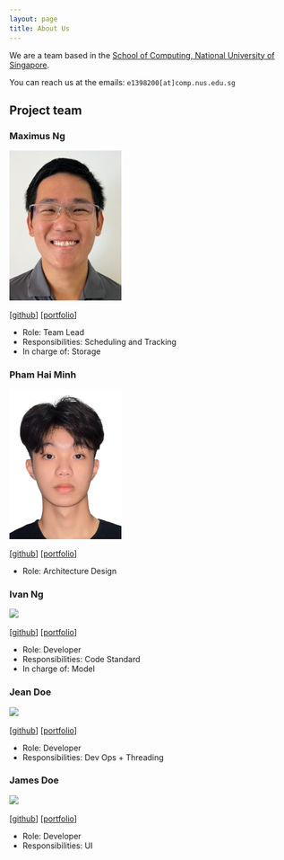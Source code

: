 ```yaml
---
layout: page
title: About Us
---
```


We are a team based in the [School of Computing, National University of Singapore](https://www.comp.nus.edu.sg).

You can reach us at the emails: 
`e1398200[at]comp.nus.edu.sg`

## Project team

### Maximus Ng

<img src="images/mnjpeng.png" width="200px">

[[github](https://github.com/MNJPeng)]
[[portfolio](team/mnjpeng.md)]

* Role: Team Lead
* Responsibilities: Scheduling and Tracking
* In charge of: Storage

### Pham Hai Minh

<img src="images/monnss69.png" width="200px">

[[github](https://github.com/monnss69)]
[[portfolio](team/minh.md)]

* Role: Architecture Design

### Ivan Ng

<img src="images/inzk0518.png" width="200px">

[[github](http://github.com/inzk0518)] [[portfolio](team/ivanng.md)]

* Role: Developer
* Responsibilities: Code Standard
* In charge of: Model

### Jean Doe

<img src="images/johndoe.png" width="200px">

[[github](http://github.com/johndoe)]
[[portfolio](team/johndoe.md)]

* Role: Developer
* Responsibilities: Dev Ops + Threading

### James Doe

<img src="images/johndoe.png" width="200px">

[[github](http://github.com/johndoe)]
[[portfolio](team/johndoe.md)]

* Role: Developer
* Responsibilities: UI

